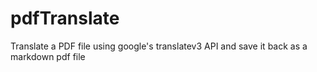 # pdfTranslate

Translate a PDF file using google's translatev3 API and save it back as a markdown pdf file
